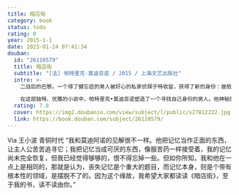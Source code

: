 ```yaml
---
title: 暗店街
category: book
status: todo
rating: 0
year: 2015-1-1
date: 2023-01-24 07:41:34
douban:
  id: "26110579"
  title: 暗店街
  subtitle: "[法] 帕特里克·莫迪亚诺 / 2015 / 上海文艺出版社"
  intro: >-
    二战后的巴黎。一个得了健忘症的男人被好心的私家侦探于特收留，获得了新的身份：居依•罗朗。罗朗为于特当了八年助理侦探，在于特退休之际，决定揭开自己的经历与身世之谜。在采访各种人物、搜集线索之后，他开始怀疑自己曾经拥有多重身份。他真的是一张照片上的那个年轻人，被许多人指认的那个南美外交官？他的记忆也许是在逃离德占区时丧失的？

    在这部独特、优雅的小说中，帕特里克•莫迪亚诺塑造了一个寻找自己身份的男人。他神秘的过去被掩藏在德占时期的巴黎，那是法兰西记忆的黑洞……
  rating: 7.8
  cover: https://img2.doubanio.com/view/subject/l/public/s27812222.jpg
  link: https://book.douban.com/subject/26110579/
---
```


Via 王小波 青铜时代 “我和莫迪阿诺的见解很不一样。他把记忆当作正面的东西，让主人公苦苦追寻它；我把记忆当成可厌的东西，像服苦药一样接受着，我的记忆尚未完全恢复，但我已经觉得够够的，恨不得忘掉一些。但如你所知，我和他在一点上是相同的，那就是认为，丧失记忆是个重大的题目，而记忆本身，则是个带有根本性的领域，是摆脱不了的。因为这个缘故，我希望大家都读读《暗店街》，至于我的书，读不读由你。”
